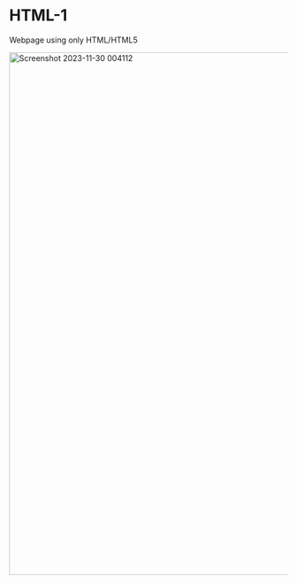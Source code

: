 # HTML-1
Webpage using only HTML/HTML5


<img width="945" alt="Screenshot 2023-11-30 004112" src="https://github.com/kuuunnjj/HTML-1/assets/127201867/e7c04c5a-0d2a-44d3-96ed-9be6ac7f9aab">
